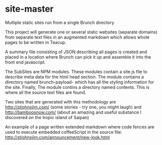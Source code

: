 # site-master
Multiple static sites run from a single Brunch directory

This project will generate one or several static websites (separate domains) from separate text files in an augmented
markdown which allows whole pages to be written in Teacup.

A summary file consisting of JSON describing all pages is created and placed in a location where Brunch can pick it up and
assemble it into the front end javascript.

The SubSites are NPM modules.  These modules contain a site.js file to describe meta data for the html head section.
The module contains a directory named brunch-payload- which has all the styling information for the site.  Finally,
The module contins a directory named contents. This is where all the source text files are found.

Two sites that are generated with this methodology are http://stjohnsjim.com/ (some stories - try one, you might laugh) and
http://bamboosnow.com/  (about an amazing and useful substance I discovered on the tropic island of Saipan)

An example of a page written extended markdown where code fences are used to execute embedded coffeeScript in the source file:  http://stjohnsjim.com/announcement/new-look.html 

